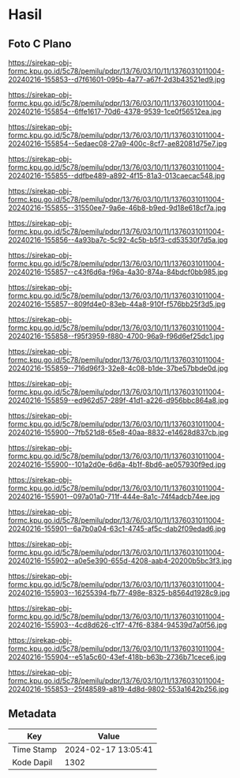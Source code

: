 # Hasil

## Foto C Plano

https://sirekap-obj-formc.kpu.go.id/5c78/pemilu/pdpr/13/76/03/10/11/1376031011004-20240216-155853--d7f61601-095b-4a77-a67f-2d3b43521ed9.jpg

https://sirekap-obj-formc.kpu.go.id/5c78/pemilu/pdpr/13/76/03/10/11/1376031011004-20240216-155854--6ffe1617-70d6-4378-9539-1ce0f56512ea.jpg

https://sirekap-obj-formc.kpu.go.id/5c78/pemilu/pdpr/13/76/03/10/11/1376031011004-20240216-155854--5edaec08-27a9-400c-8cf7-ae82081d75e7.jpg

https://sirekap-obj-formc.kpu.go.id/5c78/pemilu/pdpr/13/76/03/10/11/1376031011004-20240216-155855--ddfbe489-a892-4f15-81a3-013caecac548.jpg

https://sirekap-obj-formc.kpu.go.id/5c78/pemilu/pdpr/13/76/03/10/11/1376031011004-20240216-155855--31550ee7-9a6e-46b8-b9ed-9d18e618cf7a.jpg

https://sirekap-obj-formc.kpu.go.id/5c78/pemilu/pdpr/13/76/03/10/11/1376031011004-20240216-155856--4a93ba7c-5c92-4c5b-b5f3-cd53530f7d5a.jpg

https://sirekap-obj-formc.kpu.go.id/5c78/pemilu/pdpr/13/76/03/10/11/1376031011004-20240216-155857--c43f6d6a-f96a-4a30-874a-84bdcf0bb985.jpg

https://sirekap-obj-formc.kpu.go.id/5c78/pemilu/pdpr/13/76/03/10/11/1376031011004-20240216-155857--809fd4e0-83eb-44a8-910f-f576bb25f3d5.jpg

https://sirekap-obj-formc.kpu.go.id/5c78/pemilu/pdpr/13/76/03/10/11/1376031011004-20240216-155858--f95f3959-f880-4700-96a9-f96d6ef25dc1.jpg

https://sirekap-obj-formc.kpu.go.id/5c78/pemilu/pdpr/13/76/03/10/11/1376031011004-20240216-155859--716d96f3-32e8-4c08-b1de-37be57bbde0d.jpg

https://sirekap-obj-formc.kpu.go.id/5c78/pemilu/pdpr/13/76/03/10/11/1376031011004-20240216-155859--ed962d57-289f-41d1-a226-d956bbc864a8.jpg

https://sirekap-obj-formc.kpu.go.id/5c78/pemilu/pdpr/13/76/03/10/11/1376031011004-20240216-155900--7fb521d8-65e8-40aa-8832-e14628d837cb.jpg

https://sirekap-obj-formc.kpu.go.id/5c78/pemilu/pdpr/13/76/03/10/11/1376031011004-20240216-155900--101a2d0e-6d6a-4b1f-8bd6-ae057930f9ed.jpg

https://sirekap-obj-formc.kpu.go.id/5c78/pemilu/pdpr/13/76/03/10/11/1376031011004-20240216-155901--097a01a0-711f-444e-8a1c-74f4adcb74ee.jpg

https://sirekap-obj-formc.kpu.go.id/5c78/pemilu/pdpr/13/76/03/10/11/1376031011004-20240216-155901--6a7b0a04-63c1-4745-af5c-dab2f09edad6.jpg

https://sirekap-obj-formc.kpu.go.id/5c78/pemilu/pdpr/13/76/03/10/11/1376031011004-20240216-155902--a0e5e390-655d-4208-aab4-20200b5bc3f3.jpg

https://sirekap-obj-formc.kpu.go.id/5c78/pemilu/pdpr/13/76/03/10/11/1376031011004-20240216-155903--16255394-fb77-498e-8325-b8564d1928c9.jpg

https://sirekap-obj-formc.kpu.go.id/5c78/pemilu/pdpr/13/76/03/10/11/1376031011004-20240216-155903--4cd8d626-c1f7-47f6-8384-94539d7a0f56.jpg

https://sirekap-obj-formc.kpu.go.id/5c78/pemilu/pdpr/13/76/03/10/11/1376031011004-20240216-155904--e51a5c60-43ef-418b-b63b-2736b71cece6.jpg

https://sirekap-obj-formc.kpu.go.id/5c78/pemilu/pdpr/13/76/03/10/11/1376031011004-20240216-155853--25f48589-a819-4d8d-9802-553a1642b256.jpg


## Metadata

| Key        | Value               |
| ---------- | ------------------- |
| Time Stamp | 2024-02-17 13:05:41 |
| Kode Dapil | 1302                |




